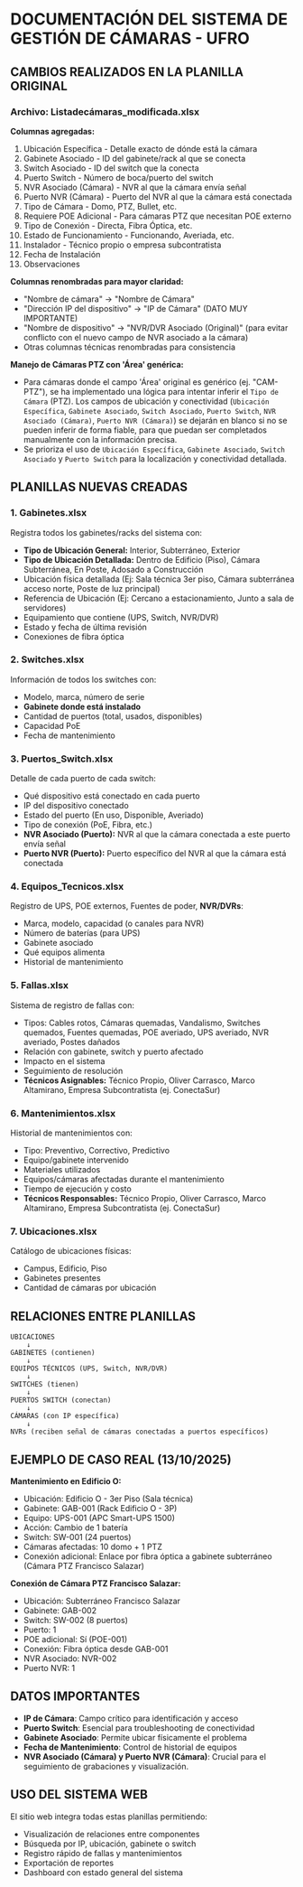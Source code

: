 # DOCUMENTACIÓN DEL SISTEMA DE GESTIÓN DE CÁMARAS - UFRO

## CAMBIOS REALIZADOS EN LA PLANILLA ORIGINAL

### Archivo: Listadecámaras_modificada.xlsx

**Columnas agregadas:**
1. Ubicación Específica - Detalle exacto de dónde está la cámara
2. Gabinete Asociado - ID del gabinete/rack al que se conecta
3. Switch Asociado - ID del switch que la conecta
4. Puerto Switch - Número de boca/puerto del switch
5. NVR Asociado (Cámara) - NVR al que la cámara envía señal
6. Puerto NVR (Cámara) - Puerto del NVR al que la cámara está conectada
7. Tipo de Cámara - Domo, PTZ, Bullet, etc.
8. Requiere POE Adicional - Para cámaras PTZ que necesitan POE externo
9. Tipo de Conexión - Directa, Fibra Óptica, etc.
10. Estado de Funcionamiento - Funcionando, Averiada, etc.
11. Instalador - Técnico propio o empresa subcontratista
12. Fecha de Instalación
13. Observaciones

**Columnas renombradas para mayor claridad:**
- "Nombre de cámara" → "Nombre de Cámara"
- "Dirección IP del dispositivo" → "IP de Cámara" (DATO MUY IMPORTANTE)
- "Nombre de dispositivo" → "NVR/DVR Asociado (Original)" (para evitar conflicto con el nuevo campo de NVR asociado a la cámara)
- Otras columnas técnicas renombradas para consistencia

**Manejo de Cámaras PTZ con 'Área' genérica:**
- Para cámaras donde el campo 'Área' original es genérico (ej. "CAM-PTZ"), se ha implementado una lógica para intentar inferir el `Tipo de Cámara` (PTZ). Los campos de ubicación y conectividad (`Ubicación Específica`, `Gabinete Asociado`, `Switch Asociado`, `Puerto Switch`, `NVR Asociado (Cámara)`, `Puerto NVR (Cámara)`) se dejarán en blanco si no se pueden inferir de forma fiable, para que puedan ser completados manualmente con la información precisa.
- Se prioriza el uso de `Ubicación Específica`, `Gabinete Asociado`, `Switch Asociado` y `Puerto Switch` para la localización y conectividad detallada.

## PLANILLAS NUEVAS CREADAS

### 1. Gabinetes.xlsx
Registra todos los gabinetes/racks del sistema con:
- **Tipo de Ubicación General:** Interior, Subterráneo, Exterior
- **Tipo de Ubicación Detallada:** Dentro de Edificio (Piso), Cámara Subterránea, En Poste, Adosado a Construcción
- Ubicación física detallada (Ej: Sala técnica 3er piso, Cámara subterránea acceso norte, Poste de luz principal)
- Referencia de Ubicación (Ej: Cercano a estacionamiento, Junto a sala de servidores)
- Equipamiento que contiene (UPS, Switch, NVR/DVR)
- Estado y fecha de última revisión
- Conexiones de fibra óptica

### 2. Switches.xlsx
Información de todos los switches con:
- Modelo, marca, número de serie
- **Gabinete donde está instalado**
- Cantidad de puertos (total, usados, disponibles)
- Capacidad PoE
- Fecha de mantenimiento

### 3. Puertos_Switch.xlsx
Detalle de cada puerto de cada switch:
- Qué dispositivo está conectado en cada puerto
- IP del dispositivo conectado
- Estado del puerto (En uso, Disponible, Averiado)
- Tipo de conexión (PoE, Fibra, etc.)
- **NVR Asociado (Puerto):** NVR al que la cámara conectada a este puerto envía señal
- **Puerto NVR (Puerto):** Puerto específico del NVR al que la cámara está conectada

### 4. Equipos_Tecnicos.xlsx
Registro de UPS, POE externos, Fuentes de poder, **NVR/DVRs**:
- Marca, modelo, capacidad (o canales para NVR)
- Número de baterías (para UPS)
- Gabinete asociado
- Qué equipos alimenta
- Historial de mantenimiento

### 5. Fallas.xlsx
Sistema de registro de fallas con:
- Tipos: Cables rotos, Cámaras quemadas, Vandalismo, Switches quemados, 
  Fuentes quemadas, POE averiado, UPS averiado, NVR averiado, Postes dañados
- Relación con gabinete, switch y puerto afectado
- Impacto en el sistema
- Seguimiento de resolución
- **Técnicos Asignables:** Técnico Propio, Oliver Carrasco, Marco Altamirano, Empresa Subcontratista (ej. ConectaSur)

### 6. Mantenimientos.xlsx
Historial de mantenimientos con:
- Tipo: Preventivo, Correctivo, Predictivo
- Equipo/gabinete intervenido
- Materiales utilizados
- Equipos/cámaras afectadas durante el mantenimiento
- Tiempo de ejecución y costo
- **Técnicos Responsables:** Técnico Propio, Oliver Carrasco, Marco Altamirano, Empresa Subcontratista (ej. ConectaSur)

### 7. Ubicaciones.xlsx
Catálogo de ubicaciones físicas:
- Campus, Edificio, Piso
- Gabinetes presentes
- Cantidad de cámaras por ubicación

## RELACIONES ENTRE PLANILLAS

```
UBICACIONES
    ↓
GABINETES (contienen)
    ↓
EQUIPOS TÉCNICOS (UPS, Switch, NVR/DVR)
    ↓
SWITCHES (tienen)
    ↓
PUERTOS SWITCH (conectan)
    ↓
CÁMARAS (con IP específica)
    ↓
NVRs (reciben señal de cámaras conectadas a puertos específicos)
```

## EJEMPLO DE CASO REAL (13/10/2025)

**Mantenimiento en Edificio O:**
- Ubicación: Edificio O - 3er Piso (Sala técnica)
- Gabinete: GAB-001 (Rack Edificio O - 3P)
- Equipo: UPS-001 (APC Smart-UPS 1500)
- Acción: Cambio de 1 batería
- Switch: SW-001 (24 puertos)
- Cámaras afectadas: 10 domo + 1 PTZ
- Conexión adicional: Enlace por fibra óptica a gabinete subterráneo (Cámara PTZ Francisco Salazar)

**Conexión de Cámara PTZ Francisco Salazar:**
- Ubicación: Subterráneo Francisco Salazar
- Gabinete: GAB-002
- Switch: SW-002 (8 puertos)
- Puerto: 1
- POE adicional: Sí (POE-001)
- Conexión: Fibra óptica desde GAB-001
- NVR Asociado: NVR-002
- Puerto NVR: 1

## DATOS IMPORTANTES

- **IP de Cámara**: Campo crítico para identificación y acceso
- **Puerto Switch**: Esencial para troubleshooting de conectividad
- **Gabinete Asociado**: Permite ubicar físicamente el problema
- **Fecha de Mantenimiento**: Control de historial de equipos
- **NVR Asociado (Cámara) y Puerto NVR (Cámara)**: Crucial para el seguimiento de grabaciones y visualización.

## USO DEL SISTEMA WEB

El sitio web integra todas estas planillas permitiendo:
- Visualización de relaciones entre componentes
- Búsqueda por IP, ubicación, gabinete o switch
- Registro rápido de fallas y mantenimientos
- Exportación de reportes
- Dashboard con estado general del sistema
